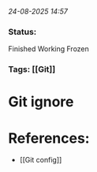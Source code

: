 *24-08-2025 14:57*
### Status: 
Finished Working Frozen
### Tags: [[Git]]


# Git ignore










# References:

- [[Git config]] 
  